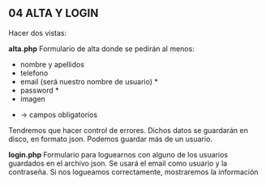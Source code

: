 ## 04 ALTA Y LOGIN

Hacer dos vistas:

**alta.php**
Formulario de alta donde se pedirán al menos:
- nombre y apellidos
- telefono
- email (será nuestro nombre de usuario) *
- password *
- imagen

* -> campos obligatorios

Tendremos que hacer control de errores. Dichos datos se guardarán en disco, en formato json. Podemos guardar más de un usuario. 

**login.php**
Formulario para loguearnos con alguno de los usuarios guardados en el archivo json. Se usará el email como usuario y la contraseña.
Si nos logueamos correctamente, mostraremos la información 


